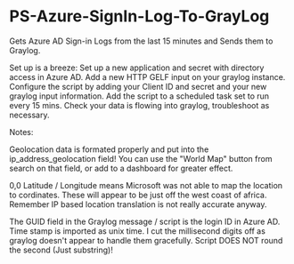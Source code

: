 # PS-Azure-SignIn-Log-To-GrayLog
Gets Azure AD Sign-in Logs from the last 15 minutes and Sends them to Graylog. 

Set up is a breeze:
Set up a new application and secret with directory access in Azure AD.
Add a new HTTP GELF input on your graylog instance.
Configure the script by adding your Client ID and secret and your new graylog input information. 
Add the script to a scheduled task set to run every 15 mins. 
Check your data is flowing into graylog, troubleshoot as necessary. 

Notes:

Geolocation data is formated properly and put into the ip_address_geolocation field! 
You can use the "World Map" button from search on that field, or add to a dashboard for greater effect.

0,0 Latitude / Longitude means Microsoft was not able to map the location to cordinates. These will appear to be just off the west coast of africa. Remember IP based location translation is not really accurate anyway.

The GUID field in the Graylog message / script is the login ID in Azure AD. Time stamp is imported as unix time.
I cut the millisecond digits off as graylog doesn't appear to handle them gracefully. Script DOES NOT round the second (Just substring)!






